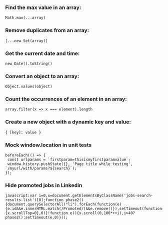 ### Find the max value in an array:
`Math.max(...array)`

### Remove duplicates from an array:
`[...new Set(array)]` 

### Get the current date and time:
`new Date().toString()`

### Convert an object to an array:
`Object.values(object)`

### Count the occurrences of an element in an array:
`array.filter(x => x === element).length`

### Create a new object with a dynamic key and value:
`{ [key]: value }`

### Mock window.location in unit tests
```
beforeEach(() => {
 const urlparams = `firstparam=thisismyfirstparamvalue`;
 window.history.pushState({}, 'Page title while testing', `/myurl/with/params?${search}`);
});
```

### Hide promoted jobs in Linkedin
```
javascript:var i=0,x=document.getElementsByClassName('jobs-search-results-list')[0];function phase2(){document.querySelectorAll("li").forEach(function(e){e.id&&e.innerHTML.match(/Promoted/)&&e.remove()}),setTimeout(function(){x.scrollTop=0},0)}!function e(){x.scroll(0,100*++i),i>40?phase2():setTimeout(e,0)}();
```

